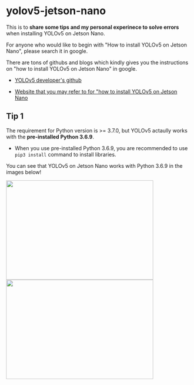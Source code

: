 # yolov5-jetson-nano
This is to **share some tips and my personal experinece to solve errors** when installing YOLOv5 on Jetson Nano.

For anyone who would like to begin with "How to install YOLOv5 on Jetson Nano", please search it in google.

There are tons of githubs and blogs which kindly gives you the instructions on "how to install YOLOv5 on Jetson Nano" in google.

* [YOLOv5 developer's github](https://github.com/ultralytics/yolov5)

* [Website that you may refer to for "how to install YOLOv5 on Jetson Nano](https://sahilchachra.medium.com/setting-up-nvidias-jetson-nano-from-jetpack-to-yolov5-60a004bf48bc)

## Tip 1
The requirement for Python version is >= 3.7.0, but YOLOv5 actaully works with the **pre-installed Python 3.6.9**.
* When you use pre-installed Python 3.6.9, you are recommended to use `pip3 install` command to install libraries.

You can see that YOLOv5 on Jetson Nano works with Python 3.6.9 in the images below!

<img src = "https://user-images.githubusercontent.com/78515689/159396237-0972a02b-5911-44b7-a864-e24bd61223b2.png" width="400px" height="270px"></img>
<img src = "https://user-images.githubusercontent.com/78515689/159396749-778182f0-e172-4ff4-b79a-b9d37b7ba4e0.jpg" width="400px" height="270px"></img>

